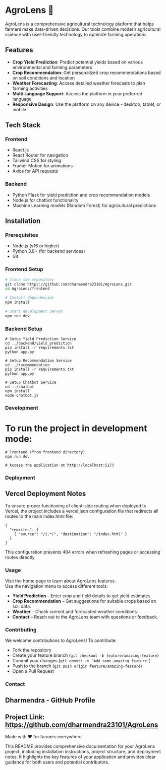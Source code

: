 # AgroLens 🌱

AgroLens is a comprehensive agricultural technology platform that helps farmers make data-driven decisions. Our tools combine modern agricultural science with user-friendly technology to optimize farming operations.

## Features

- **Crop Yield Prediction**: Predict potential yields based on various environmental and farming parameters
- **Crop Recommendation**: Get personalized crop recommendations based on soil conditions and location
- **Weather Forecasting**: Access detailed weather forecasts to plan farming activities
- **Multi-language Support**: Access the platform in your preferred language
- **Responsive Design**: Use the platform on any device - desktop, tablet, or mobile

## Tech Stack

### Frontend
- React.js
- React Router for navigation
- Tailwind CSS for styling
- Framer Motion for animations
- Axios for API requests

### Backend
- Python Flask for yield prediction and crop recommendation models
- Node.js for chatbot functionality
- Machine Learning models (Random Forest) for agricultural predictions


## Installation

### Prerequisites
- Node.js (v16 or higher)
- Python 3.8+ (for backend services)
- Git

### Frontend Setup
```bash
# Clone the repository
git clone https://github.com/dharmendra23101/AgroLens.git
cd AgroLens/frontend

# Install dependencies
npm install

# Start development server
npm run dev
```
### Backend Setup
```base
# Setup Yield Prediction Service
cd ../backend/yield_prediction
pip install -r requirements.txt
python app.py

# Setup Recommendation Service
cd ../recommendation
pip install -r requirements.txt
python app.py

# Setup Chatbot Service
cd ../chatbot
npm install
node chatbot.js
```


### Development
# To run the project in development mode:
```base
# Frontend (from frontend directory)
npm run dev

# Access the application at http://localhost:5173
```

### Deployment
## Vercel Deployment Notes
To ensure proper functioning of client-side routing when deployed to Vercel, the project includes a vercel.json configuration file that redirects all routes to the main index.html file:

```base
{
  "rewrites": [
    { "source": "/(.*)", "destination": "/index.html" }
  ]
}
```

This configuration prevents 404 errors when refreshing pages or accessing routes directly.

### Usage
Visit the home page to learn about AgroLens features.  
Use the navigation menu to access different tools:
- **Yield Prediction** – Enter crop and field details to get yield estimates.
- **Crop Recommendation** – Get suggestions for suitable crops based on soil data.
- **Weather** – Check current and forecasted weather conditions.
- **Contact** – Reach out to the AgroLens team with questions or feedback.

### Contributing
We welcome contributions to AgroLens! To contribute:
- Fork the repository
- Create your feature branch (`git checkout -b feature/amazing-feature`)
- Commit your changes (`git commit -m 'Add some amazing feature'`)
- Push to the branch (`git push origin feature/amazing-feature`)
- Open a Pull Request

### Contact
## Dharmendra - GitHub Profile

## Project Link: https://github.com/dharmendra23101/AgroLens

Made with ❤️ for farmers everywhere

This README provides comprehensive documentation for your AgroLens project, including installation instructions, project structure, and deployment notes. It highlights the key features of your application and provides clear guidance for both users and potential contributors.

